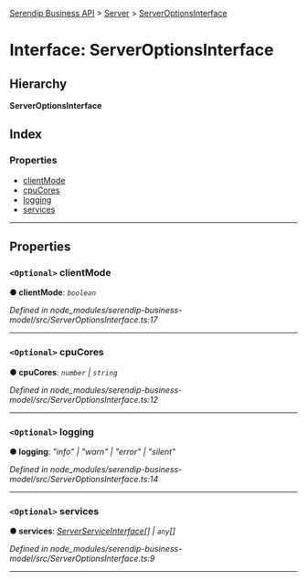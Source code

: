 [Serendip Business API](../README.md) > [Server](../modules/server.md) > [ServerOptionsInterface](../interfaces/server.serveroptionsinterface.md)

# Interface: ServerOptionsInterface

## Hierarchy

**ServerOptionsInterface**

## Index

### Properties

* [clientMode](server.serveroptionsinterface.md#clientmode)
* [cpuCores](server.serveroptionsinterface.md#cpucores)
* [logging](server.serveroptionsinterface.md#logging)
* [services](server.serveroptionsinterface.md#services)

---

## Properties

<a id="clientmode"></a>

### `<Optional>` clientMode

**● clientMode**: *`boolean`*

*Defined in node_modules/serendip-business-model/src/ServerOptionsInterface.ts:17*

___
<a id="cpucores"></a>

### `<Optional>` cpuCores

**● cpuCores**: *`number` \| `string`*

*Defined in node_modules/serendip-business-model/src/ServerOptionsInterface.ts:12*

___
<a id="logging"></a>

### `<Optional>` logging

**● logging**: *"info" \| "warn" \| "error" \| "silent"*

*Defined in node_modules/serendip-business-model/src/ServerOptionsInterface.ts:14*

___
<a id="services"></a>

### `<Optional>` services

**● services**: *[ServerServiceInterface](server.serverserviceinterface.md)[] \| `any`[]*

*Defined in node_modules/serendip-business-model/src/ServerOptionsInterface.ts:9*

___

